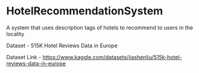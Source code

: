 # HotelRecommendationSystem

A system that uses description tags of hotels to recommend to users in the locality

Dataset - 515K Hotel Reviews Data in Europe

Dataset Link - https://www.kaggle.com/datasets/jiashenliu/515k-hotel-reviews-data-in-europe
